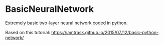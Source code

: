 # BasicNeuralNetwork

Extremely basic two-layer neural network coded in python.

Based on this tutorial: https://iamtrask.github.io/2015/07/12/basic-python-network/
